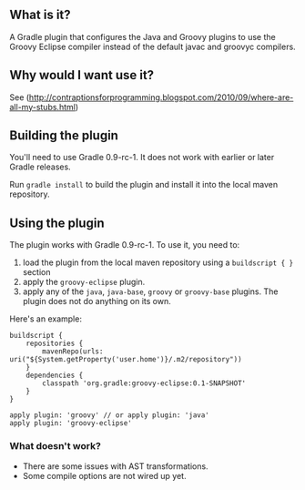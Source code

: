 What is it?
-----------

A Gradle plugin that configures the Java and Groovy plugins to use the Groovy Eclipse compiler instead of the default
javac and groovyc compilers.

Why would I want use it?
------------------------

See (http://contraptionsforprogramming.blogspot.com/2010/09/where-are-all-my-stubs.html)

Building the plugin
-------------------

You'll need to use Gradle 0.9-rc-1. It does not work with earlier or later Gradle releases.

Run `gradle install` to build the plugin and install it into the local maven repository.

Using the plugin
----------------

The plugin works with Gradle 0.9-rc-1. To use it, you need to:

1.  load the plugin from the local maven repository using a `buildscript { }` section
2.  apply the `groovy-eclipse` plugin.
3.  apply any of the `java`, `java-base`, `groovy` or `groovy-base` plugins. The plugin does not do anything on its own.

Here's an example:

    buildscript {
        repositories {
            mavenRepo(urls: uri("${System.getProperty('user.home')}/.m2/repository"))
        }
        dependencies {
            classpath 'org.gradle:groovy-eclipse:0.1-SNAPSHOT'
        }
    }

    apply plugin: 'groovy' // or apply plugin: 'java'
    apply plugin: 'groovy-eclipse'

### What doesn't work?

-   There are some issues with AST transformations.
-   Some compile options are not wired up yet.

